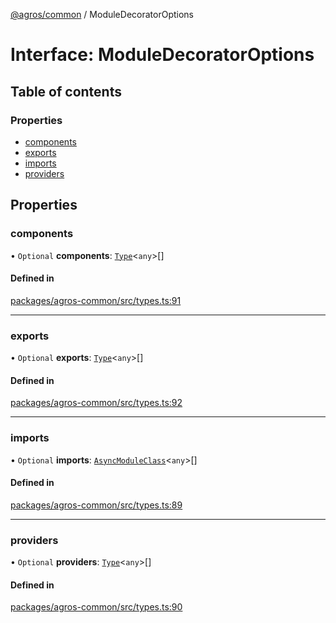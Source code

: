 [@agros/common](../index.md) / ModuleDecoratorOptions

# Interface: ModuleDecoratorOptions

## Table of contents

### Properties

- [components](ModuleDecoratorOptions.md#components)
- [exports](ModuleDecoratorOptions.md#exports)
- [imports](ModuleDecoratorOptions.md#imports)
- [providers](ModuleDecoratorOptions.md#providers)

## Properties

### <a id="components" name="components"></a> components

• `Optional` **components**: [`Type`](../index.md#type)<`any`\>[]

#### Defined in

[packages/agros-common/src/types.ts:91](https://github.com/agrosjs/agros/blob/1cfd777/packages/agros-common/src/types.ts#L91)

___

### <a id="exports" name="exports"></a> exports

• `Optional` **exports**: [`Type`](../index.md#type)<`any`\>[]

#### Defined in

[packages/agros-common/src/types.ts:92](https://github.com/agrosjs/agros/blob/1cfd777/packages/agros-common/src/types.ts#L92)

___

### <a id="imports" name="imports"></a> imports

• `Optional` **imports**: [`AsyncModuleClass`](../index.md#asyncmoduleclass)<`any`\>[]

#### Defined in

[packages/agros-common/src/types.ts:89](https://github.com/agrosjs/agros/blob/1cfd777/packages/agros-common/src/types.ts#L89)

___

### <a id="providers" name="providers"></a> providers

• `Optional` **providers**: [`Type`](../index.md#type)<`any`\>[]

#### Defined in

[packages/agros-common/src/types.ts:90](https://github.com/agrosjs/agros/blob/1cfd777/packages/agros-common/src/types.ts#L90)

